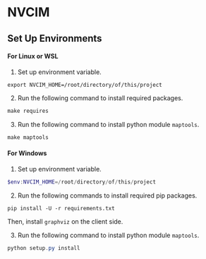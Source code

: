 # NVCIM

## Set Up Environments

#### For Linux or WSL
1. Set up environment variable.

```shell
export NVCIM_HOME=/root/directory/of/this/project
```

2. Run the following command to install required packages.

```makefile
make requires
```

3. Run the following command to install python module `maptools`.

```makefile
make maptools
```

#### For Windows

1. Set up environment variable.

```powershell
$env:NVCIM_HOME=/root/directory/of/this/project
```

2. Run the following commands to install required pip packages.

```
pip install -U -r requirements.txt
```

Then, install `graphviz` on the client side.

3. Run the following command to install python module `maptools`.

```powershell
python setup.py install
```